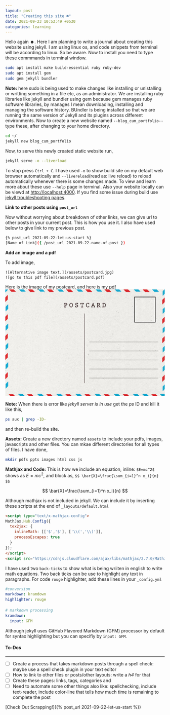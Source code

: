 ```yaml
---
layout: post
title: "Creating this site ☻"
date: 2021-09-23 10:53:49 +0530
categories: learning
---
```


Hello again ☻. Here I am planning to write a journal about creating this website using jekyll. I am using linux os, and code snippets from terminal will be according to linux. So be aware. Now to install you need to type these commmands in terminal window.

```bash
sudo apt install make build-essential ruby ruby-dev
sudo apt install gem
sudo gem jekyll bundler
```

**Note:** here sudo is being used to make changes like installing or unistalling or writting something in a file etc, as an administrator. We are installing ruby libraries like jekyll and bundler using gem because gem manages ruby software libraries, by manages I mean downloading, installing and managing the software history. BUndler is being installed so that we are running the same version of Jekyll and its plugins across different environments. Now to create a new website named `--blog_cum_portfolio--` type these, after changing to your home directory.

```bash
cd ~/
jekyll new blog_cum_portfolio
```

Now, to serve this newly created static website run,

```bash
jekyll serve -o --liverload
```

To stop press `Ctrl + C`. I have used `-o` to show build site on my default web browser automatically and `--livereload`(read as: live reload) to reload automatically whenever there is some changes made. To view and learn more about these use `--help` page in terminal. Also your website locally can be viewd at [http://localhost:4000](http://localhost:4000). If you find some issue during build use [jekyll troubleshooting pages](https://jekyllrb.com/docs/troubleshooting/#configuration-problems).

**Link to other posts using `post_url`**

Now without worrying about breakdown of other links, we can give url to other posts in your current post. This is how you use it. I also have used below to give link to my previous post.

```bash
{% post_url 2021-09-22-let-us-start %}
[Name of Link]({ /post_url 2021-09-22-name-of-post })
```

**Add an image and a pdf**

To add image,

```jekyll
![Alternative image text.](/assets/postcard.jpg)
![go to this pdf file](/assets/postcard.pdf)
```

Here is the image of my postcard, and here is my [pdf](/assets/postcard.pdf)
![Postcard image](/assets/images/postcard.jpg)

**Note:** When there is error like *jekyll server is in use* get the *ps* ID and kill it like this,

```bash
ps aux | grep -ID-
```
and then re-build the site.

**Assets:** Create a new directory named `assets` to include your pdfs, images, javascripts and other files. You can mkae different directories for all types of files. I have done,

```bash
mkdir pdfs ppts images html css js
```
**Mathjax and Code:** This is how we include an equation, inline: `$E=mc^2$` shows as $E=mc^2$, and block as, `$$ \bar{X}=\frac{\sum_{i=1}^n x_i}{n} $$`

$$ \bar{X}=\frac{\sum_{i=1}^n x_i}{n} $$

Although mathjax is not included in jekyll. We can include it by inserting these scripts at the end of `_layouts/default.html`

```html
<script type="text/x-mathjax-config">
MathJax.Hub.Config({
  tex2jax: {
    inlineMath: [['$','$'], ['\\(','\\)']],
    processEscapes: true
  }
});
</script>
<script src="https://cdnjs.cloudflare.com/ajax/libs/mathjax/2.7.0/MathJax.js?config=TeX-AMS-MML_HTMLorMML" type="text/javascript"></script>
```
I have used two `back-ticks` to show what is being wriiten in english to write math equations. Two back ticks can be use to highlight any text in paragraphs. For code `rouge` highlighter, add these lines in your `_config.yml`

```yml
#conversion
markdown: kramdown
highlighter: rouge

# markdown processing
kramdown:
  input: GFM
```

Although jekyll uses GitHub Flavored Markdown (GFM) processor by default for syntax highlighting but you can specifiy by `input: GFM`. 

#### To-Dos

----
- [ ] Create a process that takes markdown posts through a spell check: maybe use a spell check plugin in your text editor
- [ ] How to link to other files or posts/other layouts: write a *h4* for that
- [ ] Create these pages: links, tags, categories and
- [ ] Need to automate some other things also like: spellchecking, include text-reader, include color-line that tells how much time is remaining to complete the post

[Check Out Scrapping!]({% post_url 2021-09-22-let-us-start %})


